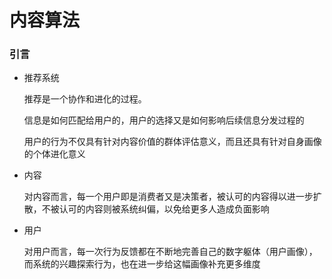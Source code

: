 # 内容算法

### 引言

- 推荐系统

  推荐是一个协作和进化的过程。

  信息是如何匹配给用户的，用户的选择又是如何影响后续信息分发过程的

  用户的行为不仅具有针对内容价值的群体评估意义，而且还具有针对自身画像的个体进化意义

- 内容

  对内容而言，每一个用户即是消费者又是决策者，被认可的内容得以进一步扩散，不被认可的内容则被系统纠偏，以免给更多人造成负面影响

- 用户

  对用户而言，每一次行为反馈都在不断地完善自己的数字躯体（用户画像），而系统的兴趣探索行为，也在进一步给这幅画像补充更多维度

  